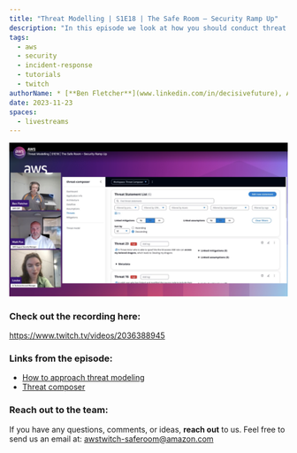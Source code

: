 ```yaml
---
title: "Threat Modelling | S1E18 | The Safe Room – Security Ramp Up"
description: "In this episode we look at how you should conduct threat modelling and a really useful free tool called Threat Composer."
tags:
  - aws
  - security
  - incident-response
  - tutorials
  - twitch
authorName: * [**Ben Fletcher**](www.linkedin.com/in/decisivefuture), AWS CIRT @ AWS
date: 2023-11-23
spaces:
  - livestreams
---
```


![Screenshot from the stream](images/episode-18.png)

### Check out the recording here:

https://www.twitch.tv/videos/2036388945

### Links from the episode:

- [How to approach threat modeling](https://aws.amazon.com/blogs/security/how-to-approach-threat-modeling/)
- [Threat composer](https://github.com/awslabs/threat-composer)


### Reach out to the team:

If you have any questions, comments, or ideas, **reach out** to us. Feel free to send us an email at: [awstwitch-saferoom@amazon.com](mailto:awstwitch-saferoom@amazon.com)

